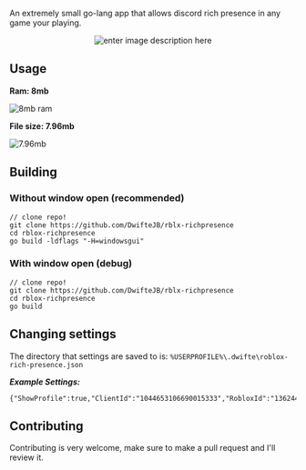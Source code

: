 
An extremely small go-lang app that allows discord rich presence in any game your playing.

<div align=center>

![enter image description here](https://web-devs-should.go-get-a.life/5NUThJUYb.png)

</div>

## Usage
**Ram: 8mb**

![8mb ram](https://web-devs-should.go-get-a.life/5NUNSW6z6.png)

**File size: 7.96mb**

![7.96mb](https://web-devs-should.go-get-a.life/5NUOoGjMl.png)


## Building

  

### Without window open (recommended)

  

    // clone repo!
    git clone https://github.com/DwifteJB/rblx-richpresence
    cd rblox-richpresence
    go build -ldflags "-H=windowsgui"

  

### With window open (debug)

    // clone repo!
    git clone https://github.com/DwifteJB/rblx-richpresence
    cd rblox-richpresence
    go build

## Changing settings
The directory that settings are saved to is: `%USERPROFILE%\.dwifte\roblox-rich-presence.json`

***Example Settings:***

    {"ShowProfile":true,"ClientId":"1044653106690015333","RobloxId":"136244389"}

## Contributing
Contributing is very welcome, make sure to make a pull request and I'll review it.
